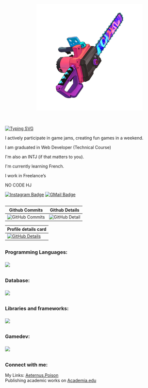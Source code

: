 <img align="right" src="./images/user.png" width="350" style="padding: 50px">

[![Typing SVG](https://readme-typing-svg.demolab.com?font=Fira+Code&pause=1000&color=F1F700&width=435&lines=Hello%2C+I'm+L.+Victor;A+fullstack+Developer)](https://git.io/typing-svg)

I actively participate in game jams, creating fun games in a weekend.

I am graduated in Web Developer (Technical Course)

I'm also an INTJ (if that matters to you).

I'm currently learning French.

I work in Freelance’s


NO CODE HJ

[![Instagram Badge](https://img.shields.io/badge/-AeternusPoison-262671?style=flat-square&labelColor=262671&logo=instagram&logoColor=white)](https://www.instagram.com/aeternuspoison/)
[![GMail Badge](https://img.shields.io/badge/luanvitorlima2017@gmail.com-262671?style=flat-square&labelColor=262671&logo=gmail&logoColor=fff)](mailto:luanvitorlima2017@gmail.com)

##

| Github Commits | Github Details |
| ------------- | ------------- |
| ![GitHub Commits](http://github-profile-summary-cards.vercel.app/api/cards/productive-time?username=luanvictorsz&theme=2077&utcOffset=-3) | ![GitHub Detail](https://github-profile-summary-cards.vercel.app/api/cards/repos-per-language?username=luanvictorsz&theme=2077&utcOffset=-3) 

| Profile details card |
| ------------- |
| [![GitHub Details](http://github-profile-summary-cards.vercel.app/api/cards/profile-details?username=luanvictorsz&theme=2077&utcOffset=-3)](https://github.com/vn7n24fzkq/github-profile-summary-cards)  |

##
<p align="center">
  <h3>Programming Languages:<h3>
  <a href="https://skillicons.dev">
    <img src="https://skillicons.dev/icons?i=java,cs,javascript,nodejs" />
  </a>
</p>

##

<p align="center">
  <h3>Database:<h3>
  <a href="https://skillicons.dev">
    <img src="https://skillicons.dev/icons?i=mysql,mongodb,sqlite,postgres" />
  </a>
</p>

##

<p align="center">
  <h3>Libraries and frameworks:<h3>
  <a href="https://skillicons.dev">
    <img src="https://skillicons.dev/icons?i=spring,bootstrap,dotnet,nextjs,react,tailwind" />
  </a>
</p>

##
<p align="center">
  <h3>Gamedev:<h3>
  <a href="https://skillicons.dev">
    <img src="https://skillicons.dev/icons?i=unity,gamemakerstudio,godot,ps,ae,ai,blender" />
  </a>
</p>

##
<h3 align="left">Connect with me:</h3
                                   
My Links: [Aeternus.Poison](https://linktr.ee/aeternuspoison)
<br/>Publishing academic works on [Academia.edu](https://independent.academia.edu/luanvitordev)
##
